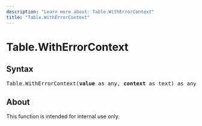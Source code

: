 ```yaml
---
description: "Learn more about: Table.WithErrorContext"
title: "Table.WithErrorContext"
---
```

# Table.WithErrorContext

## Syntax

<pre>
Table.WithErrorContext(<b>value</b> as any, <b>context</b> as text) as any
</pre>
  
## About

This function is intended for internal use only.
